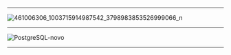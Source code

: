 ***************************************************************************************************************************************
![461006306_1003715914987542_3798983853526999066_n](https://github.com/user-attachments/assets/f8740edd-0916-4c2a-a8ab-11d6fb4a4e77)

*****************************************************************************************************************
![PostgreSQL-novo](https://github.com/user-attachments/assets/d3c0a345-e374-4829-b38f-c5cdeb3fee20)
*****************************************************************************************************************

